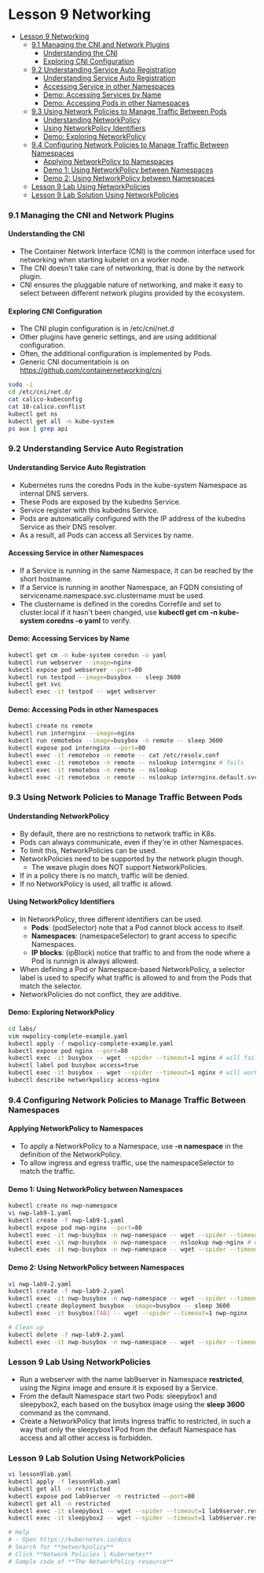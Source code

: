 # Lesson 9 Networking

- [Lesson 9 Networking](#lesson-9-networking)
    - [9.1 Managing the CNI and Network Plugins](#91-managing-the-cni-and-network-plugins)
      - [Understanding the CNI](#understanding-the-cni)
      - [Exploring CNI Configuration](#exploring-cni-configuration)
    - [9.2 Understanding Service Auto Registration](#92-understanding-service-auto-registration)
      - [Understanding Service Auto Registration](#understanding-service-auto-registration)
      - [Accessing Service in other Namespaces](#accessing-service-in-other-namespaces)
      - [Demo: Accessing Services by Name](#demo-accessing-services-by-name)
      - [Demo: Accessing Pods in other Namespaces](#demo-accessing-pods-in-other-namespaces)
    - [9.3 Using Network Policies to Manage Traffic Between Pods](#93-using-network-policies-to-manage-traffic-between-pods)
      - [Understanding NetworkPolicy](#understanding-networkpolicy)
      - [Using NetworkPolicy Identifiers](#using-networkpolicy-identifiers)
      - [Demo: Exploring NetworkPolicy](#demo-exploring-networkpolicy)
    - [9.4 Configuring Network Policies to Manage Traffic Between Namespaces](#94-configuring-network-policies-to-manage-traffic-between-namespaces)
      - [Applying NetworkPolicy to Namespaces](#applying-networkpolicy-to-namespaces)
      - [Demo 1: Using NetworkPolicy between Namespaces](#demo-1-using-networkpolicy-between-namespaces)
      - [Demo 2: Using NetworkPolicy between Namespaces](#demo-2-using-networkpolicy-between-namespaces)
    - [Lesson 9 Lab Using NetworkPolicies](#lesson-9-lab-using-networkpolicies)
    - [Lesson 9 Lab Solution Using NetworkPolicies](#lesson-9-lab-solution-using-networkpolicies)

### 9.1 Managing the CNI and Network Plugins

#### Understanding the CNI

- The Container Network Interface (CNI) is the common interface used for networking when starting kubelet on a worker node.
- The CNI doesn't take care of networking, that is done by the network plugin.
- CNI ensures the pluggable nature of networking, and make it easy to select between different network plugins provided by the ecosystem.

#### Exploring CNI Configuration

- The CNI plugin configuration is in /etc/cni/net.d
- Other plugins have generic settings, and are using additional configuration.
- Often, the additional configuration is implemented by Pods.
- Generic CNI documentatioin is on https://github.com/containernetworking/cni

```bash
sudo -i
cd /etc/cni/net.d/
cat calico-kubeconfig
cat 10-calico.conflist
kubectl get ns
kubectl get all -n kube-system
ps aux | grep api
```

### 9.2 Understanding Service Auto Registration

#### Understanding Service Auto Registration

- Kubernetes runs the coredns Pods in the kube-system Namespace as internal DNS servers.
- These Pods are exposed by the kubedns Service.
- Service register with this kubedns Service.
- Pods are automatically configured with the IP address of the kubedns Service as their DNS resolver.
- As a result, all Pods can access all Services by name.

#### Accessing Service in other Namespaces

- If a Service is running in the same Namespace, it can be reached by the short hostname.
- If a Service is running in another Namespace, an FQDN consisting of servicename.namespace.svc.clustername must be used.
- The clustername is defined in the coredns Correfile and set to cluster.local if it hasn't been changed, use **kubectl get cm -n kube-system coredns -o yaml** to verify.

#### Demo: Accessing Services by Name

```bash
kubectl get cm -n kube-system coredsn -o yaml
kubectl run webserver --image=nginx
kubectl expose pod webserver --port=80
kubectl run testpod --image=busybox -- sleep 3600
kubectl get svc
kubectl exec -it testpod -- wget webserver
```

#### Demo: Accessing Pods in other Namespaces

```bash
kubectl create ns remote
kubectl run internginx --image=nginx
kubectl run remotebox --image=busybox -n remote -- sleep 3600
kubectl expose pod internginx --port=80
kubectl exec -it remotebox -n remote -- cat /etc/resolv.conf
kubectl exec -it remotebox -n remote -- nslookup internginx # fails
kubectl exec -it remotebox -n remote -- nslookup
kubectl exec -it remotebox -n remote -- nslookup internginx.default.svc.cluster.local
```

### 9.3 Using Network Policies to Manage Traffic Between Pods

#### Understanding NetworkPolicy

- By default, there are no restrictions to network traffic in K8s.
- Pods can always communicate, even if they're in other Namespaces.
- To limit this, NetworkPolicies can be used.
- NetworkPolicies need to be supported by the network plugin though.
  - The weave plugin does NOT support NetworkPolicies.
- If in a policy there is no match, traffic will be denied.
- If no NetworkPolicy is used, all traffic is allowd.

#### Using NetworkPolicy Identifiers

- In NetworkPolicy, three different identifiers can be used.
  - **Pods**: (podSelector) note that a Pod cannot block access to itself.
  - **Namespaces**: (namespaceSelector) to grant access to specific Namespaces.
  - **IP blocks**: (ipBlock) notice that traffic to and from the node where a Pod is runnign is always allowed.
- When defining a Pod or Namespace-based NetworkPolicy, a selector label is used to specify what traffic is allowed to and from the Pods that match the selector.
- NetworkPolicies do not conflict, they are additive.

#### Demo: Exploring NetworkPolicy

```bash
cd labs/
vim nwpolicy-complete-example.yaml
kubectl apply -f nwpolicy-complete-example.yaml
kubectl expose pod nginx --port=80
kubectl exec -it busybox -- wget --spider --timeout=1 nginx # will fail 
kubectl label pod busybox access=true
kubectl exec -it busybox -- wget --spider --timeout=1 nginx # will work.
kubectl describe networkpolicy access-nginx
```

### 9.4 Configuring Network Policies to Manage Traffic Between Namespaces

#### Applying NetworkPolicy to Namespaces

- To apply a NetworkPolicy to a Namespace, use **-n namespace** in the definition of the NetworkPolicy.
- To allow ingress and egress traffic, use the namespaceSelector to match the traffic.

#### Demo 1: Using NetworkPolicy between Namespaces

```bash
kubectl create ns nwp-namespace
vi nwp-lab9-1.yaml
kubectl create -f nwp-lab9-1.yaml
kubectl expose pod nwp-nginx --port=80
kubectl exec -it nwp-busybox -n nwp-namespace -- wget --spider --timeout=1 nwp-nginx # gives a bad address error.
kubectl exec -it nwp-busybox -n nwp-namespace -- nslookup nwp-nginx # explains that it's looking in the wrong ns.
kubectl exec -it nwp-busybox -n nwp-namespace -- wget --spider --timeout=1 nwp-nginx.default.svc.cluster.local # is allowed.
```

#### Demo 2: Using NetworkPolicy between Namespaces

```bash
vi nwp-lab9-2.yaml
kubectl create -f nwp-lab9-2.yaml
kubectl exec -it nwp-busybox -n nwp-namespace -- wget --spider --timeout=1 nwp-nginx.default.svc.cluster.local # is not allowed.
kubectl create deployment busybox --image=busybox -- sleep 3600
kubectl exec -it busybox[TAB] -- wget --spider --timeout=1 nwp-nginx

# Clean up
kubectl delete -f nwp-lab9-2.yaml
kubectl exec -it nwp-busybox -n nwp-namespace -- wget --spider --timeout=1 nwp-nginx.default.svc.cluster.local # will work.
```

### Lesson 9 Lab Using NetworkPolicies

- Run a webserver with the name lab9server in Namespace **restricted**, using the Nginx image and ensure it is exposed by a Service.
- From the default Namespace start two Pods: sleepybox1 and sleepybox2, each based on the busybox image using the **sleep 3600** command as the command.
- Create a NetworkPolicy that limits Ingress traffic to restricted, in such a way that only the sleepybox1 Pod from the default Namespace has access and all other access is forbidden.

### Lesson 9 Lab Solution Using NetworkPolicies

```bash
vi lesson9lab.yaml
kubectl apply -f lesson9lab.yaml
kubectl get all -n restricted
kubectl expose pod lab9server -n restricted --port=80
kubectl get all -n restricted
kubectl exec -it sleepybox1 -- wget --spider --timeout=1 lab9server.restricted.svc.cluster.local # is allowed
kubectl exec -it sleepybox2 -- wget --spider --timeout=1 lab9server.restricted.svc.cluster.local # is not allowed.

# Help
# - Open https://kubernetes.io/docs
# Search for **networkpolicy**
# Click **Network Policies | Kubernetes**
# Sample code of **The NetworkPolicy resource**
```
